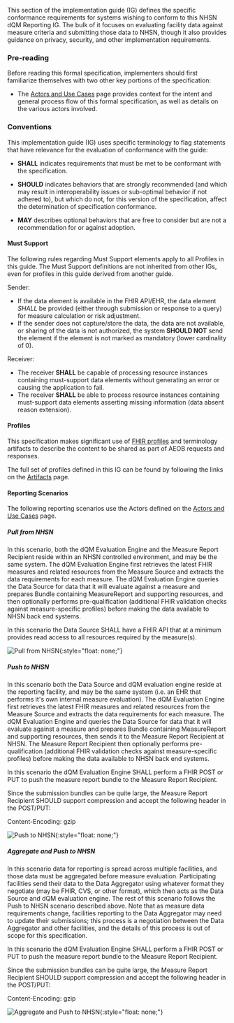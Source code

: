 This section of the implementation guide (IG) defines the specific conformance requirements for systems wishing to conform to this NHSN dQM Reporting IG. The bulk of it focuses on evaluating facility data against measure criteria and submitting those data to NHSN, though it also provides guidance on privacy, security, and other implementation requirements.

### Pre-reading

Before reading this formal specification, implementers should first familiarize themselves with two other key portions of the specification:

* The [Actors and Use Cases](use_cases.html) page provides context for the intent and general process flow of this formal specification, as well as details on the various actors involved.

### Conventions

This implementation guide (IG) uses specific terminology to flag statements that have relevance for the evaluation of conformance with the guide:

* **SHALL** indicates requirements that must be met to be conformant with the specification.

* **SHOULD** indicates behaviors that are strongly recommended (and which may result in interoperability issues or sub-optimal behavior if not adhered to), but which do not, for this version of the specification, affect the determination of specification conformance.

* **MAY** describes optional behaviors that are free to consider but are not a recommendation for or against adoption.

#### Must Support ###

The following rules regarding Must Support  elements apply to all Profiles in this guide. The Must Support definitions are not inherited from other IGs, even for profiles in this guide derived from another guide.

Sender:

* If the data element is available in the FHIR API/EHR, the data element *SHALL* be provided (either through submission or response to a query) for measure calculation or risk adjustment.
* If the sender does not capture/store the data, the data are not available, or sharing of the data is not authorized, the system **SHOULD NOT** send the element if the element is not marked as mandatory (lower cardinality of 0).

Receiver: 

* The receiver **SHALL** be capable of processing resource instances containing must-support data elements without generating an error or causing the application to fail.
* The receiver **SHALL** be able to process resource instances containing must-support data elements asserting missing information (data absent reason extension).

#### Profiles

This specification makes significant use of [FHIR profiles]({{site.data.fhir.path}}profiling.html) and terminology artifacts to describe the content to be shared as part of AEOB requests and responses.

The full set of profiles defined in this IG can be found by following the links on the [Artifacts](artifacts.html) page.

#### Reporting Scenarios

The following reporting scenarios use the Actors defined on the [Actors and Use Cases](use_cases.html) page.

##### Pull from NHSN

In this scenario, both the dQM Evaluation Engine and the Measure Report Recipient reside within an NHSN controlled environment, and may be the same system. The dQM Evaluation Engine first retrieves the latest FHIR measures and related resources from the Measure Source and extracts the data requirements for each measure. The dQM Evaluation Engine queries the Data Source for data that it will evaluate against a measure and prepares Bundle containing MeasureReport and supporting resources, and then optionally performs pre-qualification (additional FHIR validation checks against measure-specific profiles) before making the data available to NHSN back end systems.

In this scenario the Data Source SHALL have a FHIR API that at a minimum provides read access to all resources required by the measure(s).

![Pull from NHSN](pull-from-nhsn.png){:style="float: none;"}

##### Push to NHSN

In this scenario both the Data Source and dQM evaluation engine reside at the reporting facility, and may be the same system (i.e. an EHR that performs it's own internal measure evaluation). The dQM Evaluation Engine first retrieves the latest FHIR measures and related resources from the Measure Source and extracts the data requirements for each measure.  The dQM Evaluation Engine and queries the Data Source for data that it will evaluate against a measure and prepares Bundle containing MeasureReport and supporting resources, then sends it to the Measure Report Recipient at NHSN. The Measure Report Recipient then optionally performs pre-qualification (additional FHIR validation checks against measure-specific profiles) before making the data available to NHSN back end systems. 

In this scenario the dQM Evaluation Engine SHALL perform a FHIR POST or PUT to push the measure report bundle to the Measure Report Recipient.

Since the submission bundles can be quite large, the Measure Report Recipient SHOULD support compression and accept the following header in the POST/PUT: 

Content-Encoding: gzip

![Push to NHSN](push-to-nhsn.png){:style="float: none;"}

##### Aggregate and Push to NHSN

In this scenario data for reporting is spread across multiple facilities, and those data must be aggregated before measure evaluation. Participating facilities send their data to the Data Aggregator using whatever format they negotiate (may be FHIR, CVS, or other format), which then acts as the Data Source and dQM evaluation engine. The rest of this scenario follows the Push to NHSN scenario described above. Note that as measure data requirements change, facilities reporting to the Data Aggregator may need to update their submissions; this process is a negotiation between the Data Aggregator and other facilities, and the details of this process is out of scope for this specification. 

In this scenario the dQM Evaluation Engine SHALL perform a FHIR POST or PUT to push the measure report bundle to the Measure Report Recipient.

Since the submission bundles can be quite large, the Measure Report Recipient SHOULD support compression and accept the following header in the POST/PUT: 

Content-Encoding: gzip

![Aggregate and Push to NHSN](aggregate-and-push-to-nhsn.png){:style="float: none;"}


